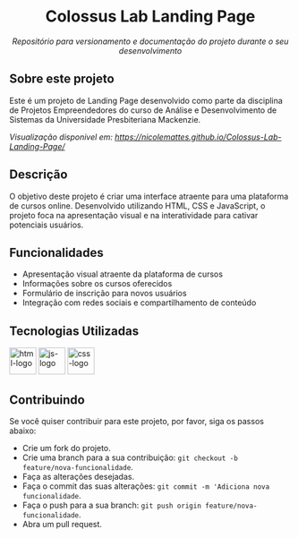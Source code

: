 <h1 align="center"> Colossus Lab Landing Page </h1>
<p align="center"><i>Repositório para versionamento e documentação do projeto durante o seu desenvolvimento</i></p>

##  Sobre este projeto

Este é um projeto de Landing Page desenvolvido como parte da disciplina de Projetos Empreendedores do curso de Análise e Desenvolvimento de Sistemas da Universidade Presbiteriana Mackenzie.

_Visualização disponivel em: https://nicolemattes.github.io/Colossus-Lab-Landing-Page/_


## Descrição

O objetivo deste projeto é criar uma interface atraente para uma plataforma de cursos online. Desenvolvido utilizando HTML, CSS e JavaScript, o projeto foca na apresentação visual e na interatividade para cativar potenciais usuários.

## Funcionalidades

- Apresentação visual atraente da plataforma de cursos
- Informações sobre os cursos oferecidos
- Formulário de inscrição para novos usuários
- Integração com redes sociais e compartilhamento de conteúdo

## Tecnologias Utilizadas

<p display="inline-block">
  <img width="48" src="https://cdn.jsdelivr.net/gh/devicons/devicon/icons/html5/html5-original.svg" alt="html-logo"/>
  <img width="48" src="https://cdn.jsdelivr.net/gh/devicons/devicon/icons/javascript/javascript-original.svg" alt="js-logo"/>
  <img width="48" src="https://cdn.jsdelivr.net/gh/devicons/devicon/icons/css3/css3-original.svg" alt="css-logo"/>
</p>

## Contribuindo 

Se você quiser contribuir para este projeto, por favor, siga os passos abaixo:

- Crie um fork do projeto.
- Crie uma branch para a sua contribuição: `git checkout -b feature/nova-funcionalidade`.
- Faça as alterações desejadas.
- Faça o commit das suas alterações: `git commit -m 'Adiciona nova funcionalidade`.
- Faça o push para a sua branch: `git push origin feature/nova-funcionalidade`.
- Abra um pull request.
